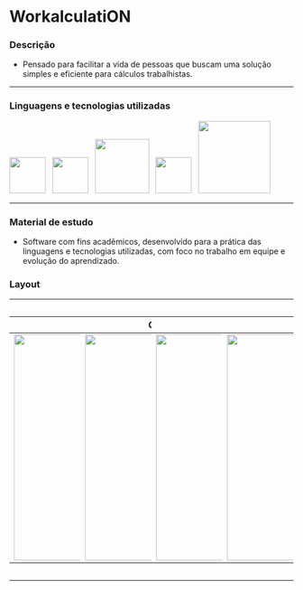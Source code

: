 # WorkalculatiON

### Descrição
+ Pensado para facilitar a vida de pessoas que buscam uma solução simples e eficiente para cálculos trabalhistas. 

---

### Linguagens e tecnologias utilizadas
<image src="https://user-images.githubusercontent.com/69020289/127960050-acf1c8c7-289f-4461-924b-83ae7d561da0.png" width = "64px">_&nbsp;&nbsp;_ <image src="https://user-images.githubusercontent.com/69020289/127960057-5e667537-3763-4f46-8b21-8b18246d33a5.png" width = "64px" >_&nbsp;&nbsp;_ <image src="https://user-images.githubusercontent.com/69020289/127961206-a172408a-0c6d-49d6-b893-d49519c760f4.png" width = "96px"> _&nbsp;&nbsp;_<image src="https://user-images.githubusercontent.com/69020289/127960404-e354d689-138e-4bcc-af1e-f1e7872688c9.png" width = "64px">_&nbsp;&nbsp;_ <image src="https://user-images.githubusercontent.com/69020289/127961069-374c1c35-8814-4e2a-8474-ccc1f33ab4c2.png" width = "128px"> 

 
---

### Material de estudo 
+ Software com fins acadêmicos, desenvolvido para a prática das linguagens e tecnologias utilizadas, com foco no trabalho em equipe e evolução do aprendizado.
### Layout
---
<div style="display: flex;">

|     Home Page Desk    | Mobile |
| --------------------- | ------ |
| <image src="https://user-images.githubusercontent.com/69020289/127947555-5c2268cc-d5c0-4206-9923-c7d813761428.png" width="400px"> | <image src="https://user-images.githubusercontent.com/69020289/127951802-87ea4dd9-ec0c-4b53-939f-38bc42ac8805.jpg" width="120px"> |
---
| Calculation Page Desk | Mobile |
| --------------------- | ------ |
| <image src="https://user-images.githubusercontent.com/69020289/127949800-141e50b5-5261-49b4-b1b2-b8be4386fc81.png" width="400px"> | <image src="https://user-images.githubusercontent.com/69020289/127951815-bd160061-6818-4f5e-bf7d-db6594278f42.jpg" width="120px"> |
---
|    Result Page Desk   | Mobile |
| --------------------- | ------ |
| <image src="https://user-images.githubusercontent.com/69020289/127959532-9e901216-a041-40b9-ab36-4cd8aa9333ae.png" width="400px"> | <image src="https://user-images.githubusercontent.com/69020289/127951825-74eb425b-e6bd-4c06-87d7-821a8c44e1b3.jpg" width="120px"> |
---
|   Details Page Desk   | Mobile |
| --------------------- | ------ |
| <image src="https://user-images.githubusercontent.com/69020289/127949833-fc78fb8a-692c-4601-886b-abfddada6ccb.png" width="400px"> | <image src="https://user-images.githubusercontent.com/69020289/127951835-c1e2ae5e-f50a-4843-bc87-e9822e0c2865.jpg" width="120px"> |
</div>
  
  ---
